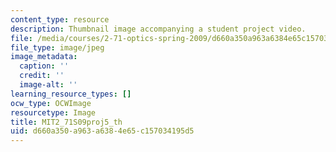```yaml
---
content_type: resource
description: Thumbnail image accompanying a student project video.
file: /media/courses/2-71-optics-spring-2009/d660a350a963a6384e65c157034195d5_MIT2_71S09proj5_th.jpg
file_type: image/jpeg
image_metadata:
  caption: ''
  credit: ''
  image-alt: ''
learning_resource_types: []
ocw_type: OCWImage
resourcetype: Image
title: MIT2_71S09proj5_th
uid: d660a350-a963-a638-4e65-c157034195d5
---
```

